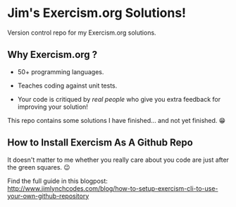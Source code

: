 # Jim's Exercism.org Solutions!

Version control repo for my Exercism.org solutions.


## Why Exercism.org ?

- 50+ programming languages.

- Teaches coding against unit tests.

- Your code is critiqued by _real people_ who give you extra feedback for improving your solution!


This repo contains some solutions I have finished... and not yet finished. 😁


## How to Install Exercism As A Github Repo

It doesn't matter to me whether you really care about you code are just after the green squares. 😉

Find the full guide in this blogpost: http://www.jimlynchcodes.com/blog/how-to-setup-exercism-cli-to-use-your-own-github-repository
